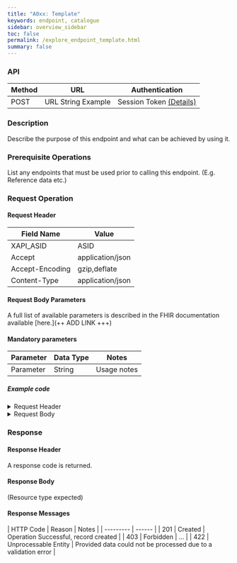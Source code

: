```yaml
---
title: "A0xx: Template"
keywords: endpoint, catalogue
sidebar: overview_sidebar
toc: false
permalink: /explore_endpoint_template.html
summary: false
---
```


### API

| Method | URL | Authentication |
| -------------| --- | ---------------- |
| POST | URL String Example | Session Token [(Details)](develop_business_flow_bf001.html) |

### Description
Describe the purpose of this endpoint and what can be achieved by using it.

### Prerequisite Operations
List any endpoints that must be used prior to calling this endpoint.
(E.g. Reference data etc.)  

### Request Operation

#### Request Header

| Field Name | Value |
| --------- | ---- |
| XAPI_ASID | ASID |
| Accept | application/json |
| Accept-Encoding | gzip,deflate |
| Content-Type | application/json |

#### Request Body Parameters
A full list of available parameters is described in the FHIR documentation available [here.](++ ADD LINK +++)

#### Mandatory parameters

| Parameter | Data Type | Notes |
| --------- | --------- | ----- |
| Parameter | String | Usage notes |

##### Example code

<details><summary>Request Header</summary>
  <br>
  <pre>
  XAPI_ASID:200000000220
  Accept:application/json
  Accept-Encoding:gzip,deflate
  Content-Type:application/json
  </pre>
</details>

<details><summary>Request Body</summary>
<br>
  <p>
    <pre>
      {
          "typeInfo": "uk.nhs.ers.xapi.dto.v1.session.ProfessionalSession",
          "id": "pro-xapi-session_222c42c7-820f-4f9b-92fb-3add4b1db9f7",
          "token": "AQIC5wM2LY4Sfcyw62EbAOsRpdfbGYUOyvkfZ4M6U7W52lM=@AAJTSQACMDE=#",
          "user": {
              "identifier": "555020964101",
              "firstName": "SA Assurance",
              "lastName": "GP-Card",
              "middleName": null,
              "permissions": [
                  {
                      "businessFunction": "REFERRING_CLINICIAN",
                      "orgIdentifier": "R01",
                      "orgName": "NHST_X3"
                  },
                  {
                      "businessFunction": "REFERRING_CLINICIAN_ADMIN",
                      "orgIdentifier": "R01",
                      "orgName": "NHST_X3"
                  },
                  {
                      "businessFunction": "SERVICE_DEFINER",
                      "orgIdentifier": "R01",
                      "orgName": "NHST_X3"
                  },
                  {
                      "businessFunction": "SERVICE_PROVIDER_CLINICIAN",
                      "orgIdentifier": "R01",
                      "orgName": "NHST_X3"
                  },
                  {
                      "businessFunction": "SERVICE_PROVIDER_CLINICIAN_ADMIN",
                      "orgIdentifier": "R01",
                      "orgName": "NHST_X3"
                  }
              ]
          },
          "permission": null
      }

    </pre>
  </p>
</details>

### Response

#### Response Header
A response code is returned.

#### Response Body
(Resource type expected)

#### Response Messages

| HTTP Code | Reason | Notes |
| --------- | ------ |
| 201 | Created | Operation Successful, record created  |
| 403 | Forbidden | ... |
| 422 | Unprocessable Entity | Provided data could not be processed due to a validation error |
